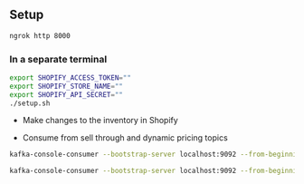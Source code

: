 ## Setup

```sh
ngrok http 8000
```

### In a separate terminal

```sh
export SHOPIFY_ACCESS_TOKEN=""
export SHOPIFY_STORE_NAME=""
export SHOPIFY_API_SECRET=""
./setup.sh
```

- Make changes to the inventory in Shopify

- Consume from sell through and dynamic pricing topics

```sh
kafka-console-consumer --bootstrap-server localhost:9092 --from-beginning --topic SellThroughConnnector-success | jq
```

```sh
kafka-console-consumer --bootstrap-server localhost:9092 --from-beginning --topic DynamicPricingConnnector-success | jq
```
